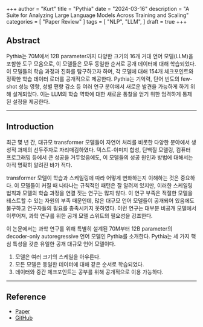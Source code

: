 +++
author = "Kurt"
title = "Pythia"
date = "2024-03-16"
description = "A Suite for Analyzing Large Language Models Across Training and Scaling"
categories = [
    "Paper Review"
]
tags = [
    "NLP",
    "LLM",
]
draft = true
+++

## Abstract

Pythia는 70M에서 12B parameter까지 다양한 크기의 16개 거대 언어 모델(LLM)을 포함한 도구 모음으로, 이 모델들은 모두 동일한 순서로 공개 데이터에 대해 학습되었다. 이 모델들의 학습 과정과 진화를 탐구하고자 하며, 각 모델에 대해 154개 체크포인트와 정확한 학습 데이터 로더를 공개적으로 제공한다. Pythia는 기억력, 단어 빈도의 few-shot 성능 영향, 성별 편향 감소 등 여러 연구 분야에서 새로운 발견을 가능하게 하기 위해 설계되었다. 이는 LLM의 학습 역학에 대한 새로운 통찰을 얻기 위한 엄격하게 통제된 설정을 제공한다.

---

## Introduction

최근 몇 년 간, 대규모 transformer 모델들이 자연어 처리를 비롯한 다양한 분야에서 생성적 과제의 선두주자로 자리매김하였다. 텍스트-이미지 합성, 단백질 모델링, 컴퓨터 프로그래밍 등에서 큰 성공을 거두었음에도, 이 모델들의 성공 원인과 방법에 대해서는 아직 명확히 알려진 바가 적다.

transformer 모델이 학습과 스케일링에 따라 어떻게 변화하는지 이해하는 것은 중요하다. 이 모델들이 커질 때 나타나는 규칙적인 패턴은 잘 알려져 있지만, 이러한 스케일링 법칙과 모델의 학습 과정을 연결 짓는 연구는 많지 않다. 이 연구 부족은 적절한 모델을 테스트할 수 있는 자원의 부족 때문인데, 많은 대규모 언어 모델들이 공개되어 있음에도 불구하고 연구자들의 필요를 충족시키지 못하였다. 이런 연구는 대부분 비공개 모델에서 이루어져, 과학 연구를 위한 공개 모델 스위트의 필요성을 강조한다.

이 논문에서는 과학 연구를 위해 특별히 설계된 70M부터 12B parameter의 decoder-only autoregressive 언어 모델인 Pythia를 소개한다. Pythia는 세 가지 핵심 특성을 갖춘 유일한 공개 대규모 언어 모델이다.

1. 모델은 여러 크기의 스케일을 아우른다.
2. 모든 모델은 동일한 데이터에 대해 같은 순서로 학습되었다.
3. 데이터와 중간 체크포인트는 공부를 위해 공개적으로 이용 가능하다.




---

## Reference

* [Paper](https://arxiv.org/pdf/2304.01373.pdf)
* [GitHub](https://github.com/EleutherAI/pythia)
